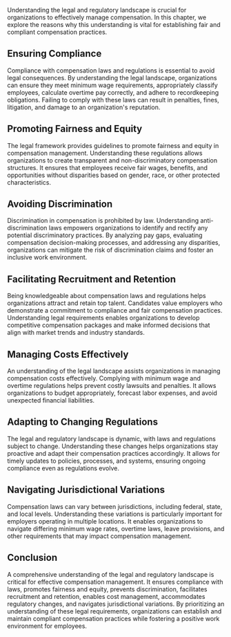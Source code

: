 
Understanding the legal and regulatory landscape is crucial for organizations to effectively manage compensation. In this chapter, we explore the reasons why this understanding is vital for establishing fair and compliant compensation practices.

Ensuring Compliance
-------------------

Compliance with compensation laws and regulations is essential to avoid legal consequences. By understanding the legal landscape, organizations can ensure they meet minimum wage requirements, appropriately classify employees, calculate overtime pay correctly, and adhere to recordkeeping obligations. Failing to comply with these laws can result in penalties, fines, litigation, and damage to an organization's reputation.

Promoting Fairness and Equity
-----------------------------

The legal framework provides guidelines to promote fairness and equity in compensation management. Understanding these regulations allows organizations to create transparent and non-discriminatory compensation structures. It ensures that employees receive fair wages, benefits, and opportunities without disparities based on gender, race, or other protected characteristics.

Avoiding Discrimination
-----------------------

Discrimination in compensation is prohibited by law. Understanding anti-discrimination laws empowers organizations to identify and rectify any potential discriminatory practices. By analyzing pay gaps, evaluating compensation decision-making processes, and addressing any disparities, organizations can mitigate the risk of discrimination claims and foster an inclusive work environment.

Facilitating Recruitment and Retention
--------------------------------------

Being knowledgeable about compensation laws and regulations helps organizations attract and retain top talent. Candidates value employers who demonstrate a commitment to compliance and fair compensation practices. Understanding legal requirements enables organizations to develop competitive compensation packages and make informed decisions that align with market trends and industry standards.

Managing Costs Effectively
--------------------------

An understanding of the legal landscape assists organizations in managing compensation costs effectively. Complying with minimum wage and overtime regulations helps prevent costly lawsuits and penalties. It allows organizations to budget appropriately, forecast labor expenses, and avoid unexpected financial liabilities.

Adapting to Changing Regulations
--------------------------------

The legal and regulatory landscape is dynamic, with laws and regulations subject to change. Understanding these changes helps organizations stay proactive and adapt their compensation practices accordingly. It allows for timely updates to policies, processes, and systems, ensuring ongoing compliance even as regulations evolve.

Navigating Jurisdictional Variations
------------------------------------

Compensation laws can vary between jurisdictions, including federal, state, and local levels. Understanding these variations is particularly important for employers operating in multiple locations. It enables organizations to navigate differing minimum wage rates, overtime laws, leave provisions, and other requirements that may impact compensation management.

Conclusion
----------

A comprehensive understanding of the legal and regulatory landscape is critical for effective compensation management. It ensures compliance with laws, promotes fairness and equity, prevents discrimination, facilitates recruitment and retention, enables cost management, accommodates regulatory changes, and navigates jurisdictional variations. By prioritizing an understanding of these legal requirements, organizations can establish and maintain compliant compensation practices while fostering a positive work environment for employees.
